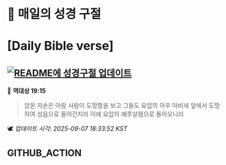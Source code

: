 # 🙏 매일의 성경 구절
# [Daily Bible verse]
## [![README에 성경구절 업데이트](https://github.com/DONGSUKA/first_test/actions/workflows/update-readme-bible.yml/badge.svg)](https://github.com/DONGSUKA/first_test/actions/workflows/update-readme-bible.yml)
<!-- START_BIBLE_VERSE -->
📖 **역대상 19:15**
> 암몬 자손은 아람 사람이 도망함을 보고 그들도 요압의 아우 아비새 앞에서 도망하여 성읍으로 들어간지라 이에 요압이 예루살렘으로 돌아오니라

🕊️ _업데이트 시각: 2025-09-07 18:33:52 KST_
  <!-- END_BIBLE_VERSE -->
## GITHUB_ACTION
